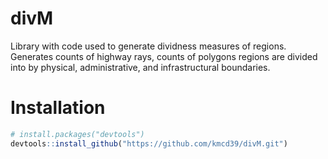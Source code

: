 # divM
Library with code used to generate dividness measures of regions. Generates counts of highway rays, counts of polygons regions are divided into by physical, administrative, and infrastructural boundaries. 

# Installation #
```r
# install.packages("devtools")
devtools::install_github("https://github.com/kmcd39/divM.git")
```
